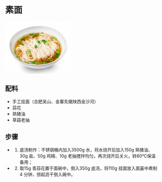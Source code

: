 # 素面

![素面](../images/素面.png)

## 配料

- 手工挂面（合肥吴山、金寨先徽陕西金沙河）
- 蒜花
- 熟猪油
- 草菇老抽

## 步骤

- 1. 底汤制作：不锈钢桶内加入3500g 水，将水烧开后加入150g 熟猪油、30g 盐、50g 鸡精、10g 老抽搅拌均匀，再次烧开后关火，转80℃保温备用；
- 2. 取15g 青蒜花置于面碗中，倒入350g 底汤，将110g 挂面放入面篓中煮制4 分钟，捞起沥干倒入碗中。
